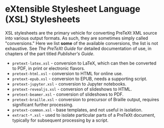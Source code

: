 eXtensible Stylesheet Language (XSL) Stylesheets
================================================

XSL stylesheets are the primary vehicle for converting PreTeXt XML
source into various output formats.  As such, they are sometimes
simply called "conversions."  Here we list **some** of the available
conversions, the list is not exhaustive.  See _The PreTeXt Guide_
for detailed documentation of use, in chapters of the part
titled _Publisher's Guide_.

* `pretext-latex.xsl` - conversion to LaTeX, which can then
be converted to PDF, in print or electronic flavors.
* `pretext-html.xsl` - conversion to HTML for online use.
* `pretext-epub.xsl` - conversion to EPUB, needs a supporting script.
* `pretext-jupyter.xsl` - conversion to Jupyter notebooks.
* `pretext-revealjs.xsl` - conversion of slideshows to HTML.
* `pretext-beamer.xsl` - conversion of slideshows to PDF.
* `pretext-braille.xsl` - conversion to precursor of Braille output,
requires significant further processing.
* `pretext-common.xsl` - base templates, and not useful in isolation.
* `extract-*.xsl` - used to isolate particular parts of a PreTeXt
document, typically for subsequent processing by a script.



